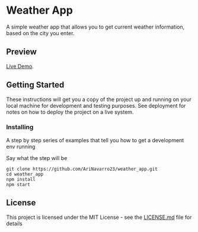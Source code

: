 # Weather App
A simple weather app that allows you to get current weather information, based on the city you enter. 


## Preview 

[Live Demo](https://arinavarro23.github.io/weather_app/).


## Getting Started

These instructions will get you a copy of the project up and running on your local machine for development and testing purposes. See deployment for notes on how to deploy the project on a live system.

### Installing

A step by step series of examples that tell you how to get a development env running

Say what the step will be

```
git clone https://github.com/AriNavarro23/weather_app.git
cd weather_app
npm install
npm start
```


## License

This project is licensed under the MIT License - see the [LICENSE.md](LICENSE.md) file for details
